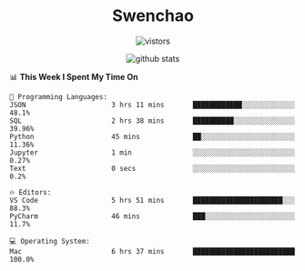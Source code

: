 <h1 align="center">Swenchao</h3>

<p align="center">
  <img src="https://visitor-badge.glitch.me/badge?page_id=Swenchao" alt="vistors" />
</p>

<p align="center">
  <img src="https://github-readme-stats.vercel.app/api?username=Swenchao&count_private=true&show_icons=true&theme=vue-dark&hide_title=true" alt="github stats" />
</p>

<!--START_SECTION:waka-->
📊 **This Week I Spent My Time On** 

```text
💬 Programming Languages: 
JSON                     3 hrs 11 mins       ████████████░░░░░░░░░░░░░   48.1% 
SQL                      2 hrs 38 mins       ██████████░░░░░░░░░░░░░░░   39.96% 
Python                   45 mins             ██░░░░░░░░░░░░░░░░░░░░░░░   11.36% 
Jupyter                  1 min               ░░░░░░░░░░░░░░░░░░░░░░░░░   0.27% 
Text                     0 secs              ░░░░░░░░░░░░░░░░░░░░░░░░░   0.2%

🔥 Editors: 
VS Code                  5 hrs 51 mins       ██████████████████████░░░   88.3% 
PyCharm                  46 mins             ███░░░░░░░░░░░░░░░░░░░░░░   11.7%

💻 Operating System: 
Mac                      6 hrs 37 mins       █████████████████████████   100.0%

```


<!--END_SECTION:waka-->
